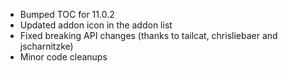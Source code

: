 * Bumped TOC for 11.0.2
* Updated addon icon in the addon list
* Fixed breaking API changes (thanks to tailcat, chrisliebaer and jscharnitzke)
* Minor code cleanups
